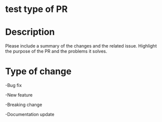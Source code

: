 # test type of PR

# Description
Please include a summary of the changes and the related issue. Highlight the purpose of the PR and the problems it solves.

# Type of change
-Bug fix 

-New feature 

-Breaking change 

-Documentation update
